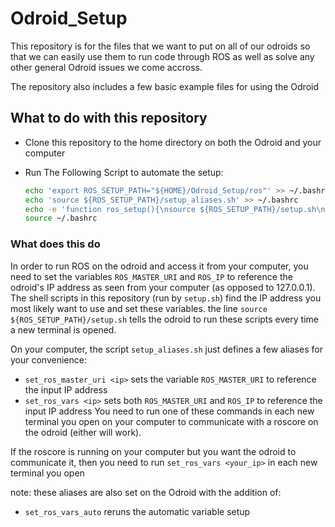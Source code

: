 # Odroid_Setup
This repository is for the files that we want to put on all of our odroids
so that we can easily use them to run code through ROS as well as solve any
other general Odroid issues we come accross.

The repository also includes a few basic example files for using the Odroid

## What to do with this repository
- Clone this repository to the home directory on both the Odroid and your computer
- Run The Following Script to automate the setup:

   ```bash
   echo 'export ROS_SETUP_PATH="${HOME}/Odroid_Setup/ros"' >> ~/.bashrc
   echo 'source ${ROS_SETUP_PATH}/setup_aliases.sh' >> ~/.bashrc
   echo -e 'function ros_setup(){\nsource ${ROS_SETUP_PATH}/setup.sh\n}' >> ~/.bashrc
   source ~/.bashrc
   ```

### What does this do
In order to run ROS on the odroid and access it from your computer, you need to set the variables `ROS_MASTER_URI` and `ROS_IP` to reference the odroid's IP address as seen from your computer (as opposed to 127.0.0.1).  The shell scripts in this repository (run by `setup.sh`) find the IP address you most likely want to use and set these variables. the line `source ${ROS_SETUP_PATH}/setup.sh` tells the odroid to run these scripts every time a new terminal is opened.

On your computer, the script `setup_aliases.sh` just defines a few aliases for your convenience:
- `set_ros_master_uri <ip>` sets the variable `ROS_MASTER_URI` to reference the input IP address
- `set_ros_vars <ip>` sets both `ROS_MASTER_URI` and `ROS_IP` to reference the input IP address
You need to run one of these commands in each new terminal you open on your computer to communicate with a roscore on the odroid (either will work).

If the roscore is running on your computer but you want the odroid to communicate it, then you need to run `set_ros_vars <your_ip>` in each new terminal you open

note: these aliases are also set on the Odroid with the addition of:
- `set_ros_vars_auto` reruns the automatic variable setup

